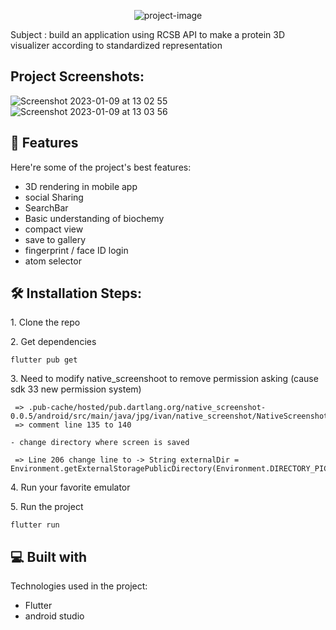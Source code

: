 <p align="center"><img src="https://socialify.git.ci/prownie/swifty-proteins/image?language=1&amp;name=1&amp;theme=Light" alt="project-image"></p>

<p id="description">Subject : build an application using RCSB API to make a protein 3D visualizer according to standardized representation</p>

<h2>Project Screenshots:</h2>

![Screenshot 2023-01-09 at 13 02 55](https://user-images.githubusercontent.com/53308638/211306569-f35a1ab3-e70b-4676-b161-6f0430156c2a.png) ![Screenshot 2023-01-09 at 13 03 56](https://user-images.githubusercontent.com/53308638/211306551-c8914fdf-4483-4215-a545-8ed8b8ed077f.png)
  
<h2>🧐 Features</h2>

Here're some of the project's best features:

*   3D rendering in mobile app
*   social Sharing
*   SearchBar
*   Basic understanding of biochemy
*   compact view
*   save to gallery
*   fingerprint / face ID login
*   atom selector

<h2>🛠️ Installation Steps:</h2>

<p>1. Clone the repo</p>

<p>2. Get dependencies</p>

```
flutter pub get
```

<p>3. Need to modify native_screenshoot to remove permission asking (cause sdk 33 new permission system)</p>

``` 
 =>	.pub-cache/hosted/pub.dartlang.org/native_screenshot-0.0.5/android/src/main/java/jpg/ivan/native_screenshot/NativeScreenshotPlugin.java
 => comment line 135 to 140

- change directory where screen is saved 

 => Line 206 change line to -> String externalDir = Environment.getExternalStoragePublicDirectory(Environment.DIRECTORY_PICTURES).getAbsolutePath(); 
```

<p>4. Run your favorite emulator</p>

<p>5. Run the project</p>

```
flutter run
```

  
<h2>💻 Built with</h2>

Technologies used in the project:

*   Flutter
*   android studio

